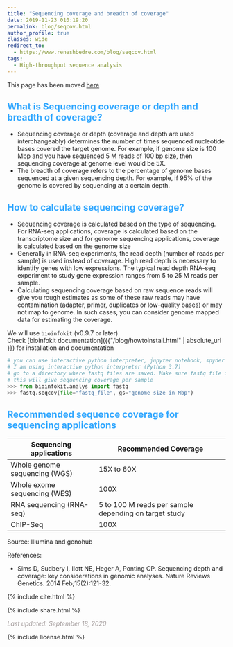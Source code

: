 ```yaml
---
title: "Sequencing coverage and breadth of coverage" 
date: 2019-11-23 010:19:20 
permalink: blog/seqcov.html 
author_profile: true 
classes: wide
redirect_to:
  - https://www.reneshbedre.com/blog/seqcov.html
tags:
  - High-throughput sequence analysis
---
```


This page has been moved <a href='https://www.reneshbedre.com/blog/seqcov.html' target='_blank'>here</a>




## <span style="color:#33a8ff">What is Sequencing coverage or depth and breadth of coverage?</span>
- Sequencing coverage or depth (coverage and depth are used interchangeably) 
  determines the number of times sequenced nucleotide bases covered the target genome. 
  For example, if genome size is 100 Mbp and you have sequenced 5 M 
  reads of 100 bp size, then sequencing coverage at genome level would be 5X.
- The breadth of coverage refers to the percentage of genome bases 
  sequenced at a given sequencing depth. For example, if 95% of the 
  genome is covered by sequencing at a certain depth.

## <span style="color:#33a8ff">How to calculate sequencing coverage? </span>
- Sequencing coverage is calculated based on the type of sequencing. For RNA-seq applications, coverage is
  calculated based on the transcriptome size and for genome sequencing applications, coverage is
  calculated based on the genome size
- Generally in RNA-seq experiments, the read depth (number of reads per sample) is used instead of coverage.
  High read depth is necessary to identify genes with low expressions. The typical read depth RNA-seq 
  experiment to study gene expression ranges from 5 to 25 M reads per sample. 
- Calculating sequencing coverage based on raw sequence reads will give you rough estimates as some of these raw reads may
  have contamination (adapter, primer, duplicates or low-quality bases) or may not map to genome. In such cases, you 
  can consider genome mapped data for estimating the coverage. 

We will use `bioinfokit` (v0.9.7 or later) <br>
Check [bioinfokit documentation]({{"/blog/howtoinstall.html" | absolute_url }}) for installation and documentation

```python
# you can use interactive python interpreter, jupyter notebook, spyder or python code
# I am using interactive python interpreter (Python 3.7)
# go to a directory where fastq files are saved. Make sure fastq file is uncompressed.
# this will give sequencing coverage per sample
>>> from bioinfokit.analys import fastq
>>> fastq.seqcov(file="fastq_file", gs="genome size in Mbp")
```

## <span style="color:#33a8ff">Recommended sequence coverage for sequencing applications</span>

| Sequencing applications  | Recommended Coverage  |
|----|----|
| Whole genome sequencing (WGS) | 15X to 60X |
| Whole exome sequencing (WES) | 100X |
| RNA sequencing (RNA-seq) | 5 to 100 M reads per sample depending on target study |
| ChIP-Seq | 100X |

Source: Illumina and genohub

References:
- Sims D, Sudbery I, Ilott NE, Heger A, Ponting CP. Sequencing depth and 
  coverage: key considerations in genomic analyses. Nature Reviews Genetics. 2014 Feb;15(2):121-32. 



<p>
{% include  cite.html %}
</p>

<p>
{% include  share.html %}
</p>


<span style="color:#9e9696"><i> Last updated: September 18, 2020</i> </span>


<p>
{% include  license.html %}
</p>